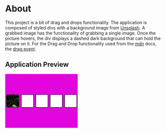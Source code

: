 # About

This project is a bit of drag and drops functionality. 
The application is composed of styled divs with a background image from [Unsplash](https://unsplash.com).
A grabbed image has the functionality of grabbing a single image. Once the picture hovers, the div displays a dashed dark background that can hold the picture on it.
For the Drag and Drop functionality used from the [mdn]("https://developer.mozilla.org/en-US/") docs,  the [drag event]("https://developer.mozilla.org/en-US/docs/Web/API/Document/drag_event").

## Application Preview

![gif preview](assets/drag_drop.gif)